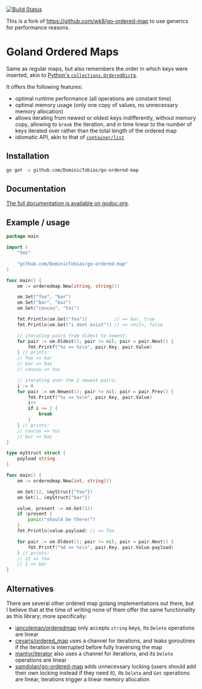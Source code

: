 [![Build Status](https://travis-ci.org/wk8/go-ordered-map.svg?branch=master)](https://travis-ci.org/wk8/go-ordered-map)

This is a fork of https://github.com/wk8/go-ordered-map to use generics for performance reasons.

# Goland Ordered Maps

Same as regular maps, but also remembers the order in which keys were inserted, akin to [Python's `collections.OrderedDict`s](https://docs.python.org/3.7/library/collections.html#ordereddict-objects).

It offers the following features:

- optimal runtime performance (all operations are constant time)
- optimal memory usage (only one copy of values, no unnecessary memory allocation)
- allows iterating from newest or oldest keys indifferently, without memory copy, allowing to `break` the iteration, and in time linear to the number of keys iterated over rather than the total length of the ordered map
- idiomatic API, akin to that of [`container/list`](https://golang.org/pkg/container/list)

## Installation

```bash
go get -u github.com/DominicTobias/go-ordered-map
```

## Documentation

[The full documentation is available on godoc.org](https://godoc.org/github.com/DominicTobias/go-ordered-map).

## Example / usage

```go
package main

import (
	"fmt"

	"github.com/DominicTobias/go-ordered-map"
)

func main() {
	om := orderedmap.New[string, string]()

	om.Set("foo", "bar")
	om.Set("bar", "baz")
	om.Set("coucou", "toi")

	fmt.Println(om.Get("foo"))          // => bar, true
	fmt.Println(om.Get("i dont exist")) // => <nil>, false

	// iterating pairs from oldest to newest:
	for pair := om.Oldest(); pair != nil; pair = pair.Next() {
		fmt.Printf("%s => %s\n", pair.Key, pair.Value)
	} // prints:
	// foo => bar
	// bar => baz
	// coucou => toi

	// iterating over the 2 newest pairs:
	i := 0
	for pair := om.Newest(); pair != nil; pair = pair.Prev() {
		fmt.Printf("%s => %s\n", pair.Key, pair.Value)
		i++
		if i >= 2 {
			break
		}
	} // prints:
	// coucou => toi
	// bar => baz
}
```

```go
type myStruct struct {
	payload string
}

func main() {
	om := orderedmap.New[int, string]()

	om.Set(12, &myStruct{"foo"})
	om.Set(1, &myStruct{"bar"})

	value, present := om.Get(12)
	if !present {
		panic("should be there!")
	}
	fmt.Println(value.payload) // => foo

	for pair := om.Oldest(); pair != nil; pair = pair.Next() {
		fmt.Printf("%d => %s\n", pair.Key, pair.Value.payload)
	} // prints:
	// 12 => foo
	// 1 => bar
}
```

## Alternatives

There are several other ordered map golang implementations out there, but I believe that at the time of writing none of them offer the same functionality as this library; more specifically:

- [iancoleman/orderedmap](https://github.com/iancoleman/orderedmap) only accepts `string` keys, its `Delete` operations are linear
- [cevaris/ordered_map](https://github.com/cevaris/ordered_map) uses a channel for iterations, and leaks goroutines if the iteration is interrupted before fully traversing the map
- [mantyr/iterator](https://github.com/mantyr/iterator) also uses a channel for iterations, and its `Delete` operations are linear
- [samdolan/go-ordered-map](https://github.com/samdolan/go-ordered-map) adds unnecessary locking (users should add their own locking instead if they need it), its `Delete` and `Get` operations are linear, iterations trigger a linear memory allocation
